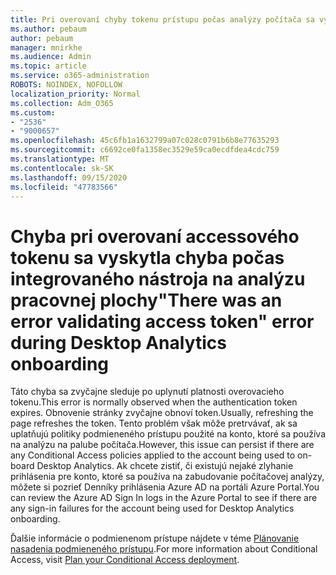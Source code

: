 ```yaml
---
title: Pri overovaní chyby tokenu prístupu počas analýzy počítača sa vyskytla chyba.
ms.author: pebaum
author: pebaum
manager: mnirkhe
ms.audience: Admin
ms.topic: article
ms.service: o365-administration
ROBOTS: NOINDEX, NOFOLLOW
localization_priority: Normal
ms.collection: Adm_O365
ms.custom:
- "2536"
- "9000657"
ms.openlocfilehash: 45c6fb1a1632799a07c028c0791b6b8e77635293
ms.sourcegitcommit: c6692ce0fa1358ec3529e59ca0ecdfdea4cdc759
ms.translationtype: MT
ms.contentlocale: sk-SK
ms.lasthandoff: 09/15/2020
ms.locfileid: "47783566"
---
```

# <a name="there-was-an-error-validating-access-token-error-during-desktop-analytics-onboarding"></a><span data-ttu-id="7e43a-102">Chyba pri overovaní accessového tokenu sa vyskytla chyba počas integrovaného nástroja na analýzu pracovnej plochy</span><span class="sxs-lookup"><span data-stu-id="7e43a-102">"There was an error validating access token" error during Desktop Analytics onboarding</span></span>

<span data-ttu-id="7e43a-103">Táto chyba sa zvyčajne sleduje po uplynutí platnosti overovacieho tokenu.</span><span class="sxs-lookup"><span data-stu-id="7e43a-103">This error is normally observed when the authentication token expires.</span></span> <span data-ttu-id="7e43a-104">Obnovenie stránky zvyčajne obnoví token.</span><span class="sxs-lookup"><span data-stu-id="7e43a-104">Usually, refreshing the page refreshes the token.</span></span> <span data-ttu-id="7e43a-105">Tento problém však môže pretrvávať, ak sa uplatňujú politiky podmieneného prístupu použité na konto, ktoré sa používa na analýzu na palube počítača.</span><span class="sxs-lookup"><span data-stu-id="7e43a-105">However, this issue can persist if there are any Conditional Access policies applied to the account being used to on-board Desktop Analytics.</span></span> <span data-ttu-id="7e43a-106">Ak chcete zistiť, či existujú nejaké zlyhanie prihlásenia pre konto, ktoré sa používa na zabudovanie počítačovej analýzy, môžete si pozrieť Denníky prihlásenia Azure AD na portáli Azure Portal.</span><span class="sxs-lookup"><span data-stu-id="7e43a-106">You can review the Azure AD Sign In logs in the Azure Portal to see if there are any sign-in failures for the account being used for Desktop Analytics onboarding.</span></span>

<span data-ttu-id="7e43a-107">Ďalšie informácie o podmienenom prístupe nájdete v téme [Plánovanie nasadenia podmieneného prístupu](https://docs.microsoft.com/azure/active-directory/conditional-access/plan-conditional-access).</span><span class="sxs-lookup"><span data-stu-id="7e43a-107">For more information about Conditional Access, visit [Plan your Conditional Access deployment](https://docs.microsoft.com/azure/active-directory/conditional-access/plan-conditional-access).</span></span>